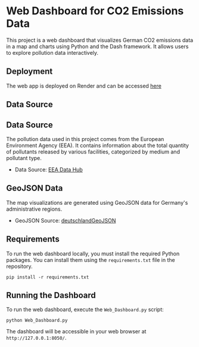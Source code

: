 # Web Dashboard for CO2 Emissions Data

This project is a web dashboard that visualizes German CO2 emissions data in a map and charts using Python and the Dash framework. It allows users to explore pollution data interactively.

## Deployment

The web app is deployed on Render and can be accessed [here](https://de-co2-dashboard.onrender.com)

## Data Source

## Data Source

The pollution data used in this project comes from the European Environment Agency (EEA). It contains information about the total quantity of pollutants released by various facilities, categorized by medium and pollutant type.

- Data Source: [EEA Data Hub](https://www.eea.europa.eu/en/datahub/datahubitem-view/9405f714-8015-4b5b-a63c-280b82861b3d)

## GeoJSON Data

The map visualizations are generated using GeoJSON data for Germany's administrative regions.

- GeoJSON Source: [deutschlandGeoJSON](https://github.com/isellsoap/deutschlandGeoJSON/tree/main/1_deutschland)

## Requirements

To run the web dashboard locally, you must install the required Python packages. You can install them using the `requirements.txt` file in the repository.

```
pip install -r requirements.txt
```

## Running the Dashboard

To run the web dashboard, execute the `Web_Dashboard.py` script:

```
python Web_Dashboard.py
```

The dashboard will be accessible in your web browser at `http://127.0.0.1:8050/`.
